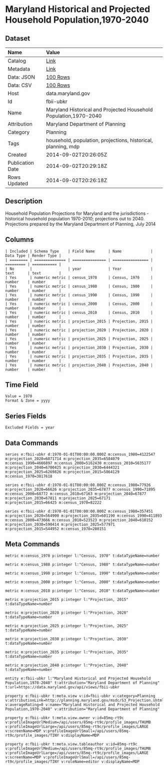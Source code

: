 # Maryland Historical and Projected Household Population,1970-2040

## Dataset

| Name | Value |
| :--- | :---- |
| Catalog | [Link](https://catalog.data.gov/dataset/maryland-historical-and-projected-household-population1970-2040-09833) |
| Metadata | [Link](https://data.maryland.gov/api/views/fbii-ubkr) |
| Data: JSON | [100 Rows](https://data.maryland.gov/api/views/fbii-ubkr/rows.json?max_rows=100) |
| Data: CSV | [100 Rows](https://data.maryland.gov/api/views/fbii-ubkr/rows.csv?max_rows=100) |
| Host | data.maryland.gov |
| Id | fbii-ubkr |
| Name | Maryland Historical and Projected Household Population,1970-2040 |
| Attribution | Maryland Department of Planning |
| Category | Planning |
| Tags | household, population, projections, historical, planning, mdp |
| Created | 2014-09-02T20:26:05Z |
| Publication Date | 2014-09-02T20:29:18Z |
| Rows Updated | 2014-09-02T20:26:18Z |

## Description

Household Population Projections for Maryland and the jurisdictions - historical household population 1970-2010; projections out to 2040.
Projections prepared by the Maryland Department of Planning, July 2014

## Columns

```ls
| Included | Schema Type    | Field Name      | Name             | Data Type | Render Type |
| ======== | ============== | =============== | ================ | ========= | =========== |
| No       |                | year            | Year             | text      | text        |
| Yes      | numeric metric | census_1970     | Census, 1970     | number    | number      |
| Yes      | numeric metric | census_1980     | Census, 1980     | number    | number      |
| Yes      | numeric metric | census_1990     | Census, 1990     | number    | number      |
| Yes      | numeric metric | census_2000     | Census, 2000     | number    | number      |
| Yes      | numeric metric | census_2010     | Census, 2010     | number    | number      |
| Yes      | numeric metric | projection_2015 | Projection, 2015 | number    | number      |
| Yes      | numeric metric | projection_2020 | Projection, 2020 | number    | number      |
| Yes      | numeric metric | projection_2025 | Projection, 2025 | number    | number      |
| Yes      | numeric metric | projection_2030 | Projection, 2030 | number    | number      |
| Yes      | numeric metric | projection_2035 | Projection, 2035 | number    | number      |
| Yes      | numeric metric | projection_2040 | Projection, 2040 | number    | number      |
```

## Time Field

```ls
Value = 1970
Format & Zone = yyyy
```

## Series Fields

```ls
Excluded Fields = year
```

## Data Commands

```ls
series e:fbii-ubkr d:1970-01-01T00:00:00.000Z m:census_1980=4122547 m:projection_2020=6071714 m:projection_2035=6584079 m:census_1990=4666897 m:census_2000=5162430 m:census_2010=5635177 m:projection_2040=6700425 m:projection_2030=6444321 m:projection_2025=6269826 m:projection_2015=5864129 m:census_1970=3817618

series e:fbii-ubkr d:1970-01-01T00:00:00.000Z m:census_1980=77926 m:projection_2020=66626 m:projection_2035=67877 m:census_1990=71895 m:census_2000=68772 m:census_2010=67163 m:projection_2040=67877 m:projection_2030=67811 m:projection_2025=67171 m:projection_2015=66425 m:census_1970=82222

series e:fbii-ubkr d:1970-01-01T00:00:00.000Z m:census_1980=357451 m:projection_2020=564900 m:projection_2035=601190 m:census_1990=411893 m:census_2000=473666 m:census_2010=523523 m:projection_2040=610152 m:projection_2030=590414 m:projection_2025=577971 m:projection_2015=544952 m:census_1970=280151
```

## Meta Commands

```ls
metric m:census_1970 p:integer l:"Census, 1970" t:dataTypeName=number

metric m:census_1980 p:integer l:"Census, 1980" t:dataTypeName=number

metric m:census_1990 p:integer l:"Census, 1990" t:dataTypeName=number

metric m:census_2000 p:integer l:"Census, 2000" t:dataTypeName=number

metric m:census_2010 p:integer l:"Census, 2010" t:dataTypeName=number

metric m:projection_2015 p:integer l:"Projection, 2015" t:dataTypeName=number

metric m:projection_2020 p:integer l:"Projection, 2020" t:dataTypeName=number

metric m:projection_2025 p:integer l:"Projection, 2025" t:dataTypeName=number

metric m:projection_2030 p:integer l:"Projection, 2030" t:dataTypeName=number

metric m:projection_2035 p:integer l:"Projection, 2035" t:dataTypeName=number

metric m:projection_2040 p:integer l:"Projection, 2040" t:dataTypeName=number

entity e:fbii-ubkr l:"Maryland Historical and Projected Household Population,1970-2040" t:attribution="Maryland Department of Planning" t:url=https://data.maryland.gov/api/views/fbii-ubkr

property e:fbii-ubkr t:meta.view v:id=fbii-ubkr v:category=Planning v:attributionLink=http://planning.maryland.gov/msdc/S3_Projection.shtml v:averageRating=0 v:name="Maryland Historical and Projected Household Population,1970-2040" v:attribution="Maryland Department of Planning"

property e:fbii-ubkr t:meta.view.owner v:id=85mq-rt9c v:profileImageUrlMedium=/api/users/85mq-rt9c/profile_images/THUMB v:profileImageUrlLarge=/api/users/85mq-rt9c/profile_images/LARGE v:screenName=MDP v:profileImageUrlSmall=/api/users/85mq-rt9c/profile_images/TINY v:displayName=MDP

property e:fbii-ubkr t:meta.view.tableauthor v:id=85mq-rt9c v:profileImageUrlMedium=/api/users/85mq-rt9c/profile_images/THUMB v:profileImageUrlLarge=/api/users/85mq-rt9c/profile_images/LARGE v:screenName=MDP v:profileImageUrlSmall=/api/users/85mq-rt9c/profile_images/TINY v:roleName=editor v:displayName=MDP
```